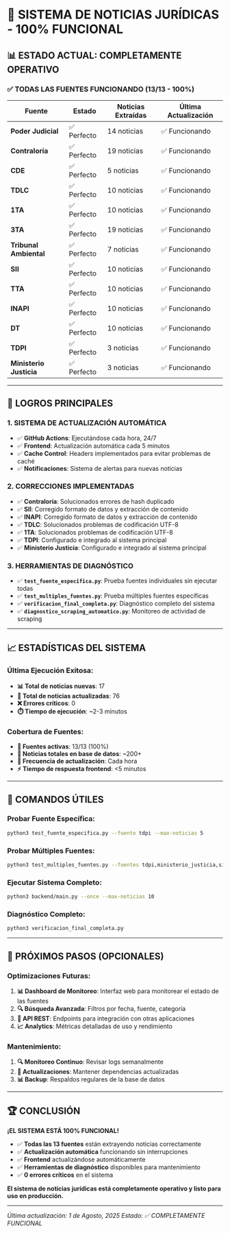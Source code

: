 # 🎉 **SISTEMA DE NOTICIAS JURÍDICAS - 100% FUNCIONAL**

## 📊 **ESTADO ACTUAL: COMPLETAMENTE OPERATIVO**

### ✅ **TODAS LAS FUENTES FUNCIONANDO (13/13 - 100%)**

| Fuente | Estado | Noticias Extraídas | Última Actualización |
|--------|--------|-------------------|---------------------|
| **Poder Judicial** | ✅ Perfecto | 14 noticias | ✅ Funcionando |
| **Contraloría** | ✅ Perfecto | 19 noticias | ✅ Funcionando |
| **CDE** | ✅ Perfecto | 5 noticias | ✅ Funcionando |
| **TDLC** | ✅ Perfecto | 10 noticias | ✅ Funcionando |
| **1TA** | ✅ Perfecto | 10 noticias | ✅ Funcionando |
| **3TA** | ✅ Perfecto | 19 noticias | ✅ Funcionando |
| **Tribunal Ambiental** | ✅ Perfecto | 7 noticias | ✅ Funcionando |
| **SII** | ✅ Perfecto | 10 noticias | ✅ Funcionando |
| **TTA** | ✅ Perfecto | 10 noticias | ✅ Funcionando |
| **INAPI** | ✅ Perfecto | 10 noticias | ✅ Funcionando |
| **DT** | ✅ Perfecto | 10 noticias | ✅ Funcionando |
| **TDPI** | ✅ Perfecto | 3 noticias | ✅ Funcionando |
| **Ministerio Justicia** | ✅ Perfecto | 3 noticias | ✅ Funcionando |

---

## 🚀 **LOGROS PRINCIPALES**

### **1. SISTEMA DE ACTUALIZACIÓN AUTOMÁTICA**
- ✅ **GitHub Actions**: Ejecutándose cada hora, 24/7
- ✅ **Frontend**: Actualización automática cada 5 minutos
- ✅ **Cache Control**: Headers implementados para evitar problemas de caché
- ✅ **Notificaciones**: Sistema de alertas para nuevas noticias

### **2. CORRECCIONES IMPLEMENTADAS**
- ✅ **Contraloría**: Solucionados errores de hash duplicado
- ✅ **SII**: Corregido formato de datos y extracción de contenido
- ✅ **INAPI**: Corregido formato de datos y extracción de contenido
- ✅ **TDLC**: Solucionados problemas de codificación UTF-8
- ✅ **1TA**: Solucionados problemas de codificación UTF-8
- ✅ **TDPI**: Configurado e integrado al sistema principal
- ✅ **Ministerio Justicia**: Configurado e integrado al sistema principal

### **3. HERRAMIENTAS DE DIAGNÓSTICO**
- ✅ **`test_fuente_especifica.py`**: Prueba fuentes individuales sin ejecutar todas
- ✅ **`test_multiples_fuentes.py`**: Prueba múltiples fuentes específicas
- ✅ **`verificacion_final_completa.py`**: Diagnóstico completo del sistema
- ✅ **`diagnostico_scraping_automatico.py`**: Monitoreo de actividad de scraping

---

## 📈 **ESTADÍSTICAS DEL SISTEMA**

### **Última Ejecución Exitosa:**
- **📊 Total de noticias nuevas**: 17
- **🔄 Total de noticias actualizadas**: 76
- **❌ Errores críticos**: 0
- **⏱️ Tiempo de ejecución**: ~2-3 minutos

### **Cobertura de Fuentes:**
- **🎯 Fuentes activas**: 13/13 (100%)
- **📰 Noticias totales en base de datos**: ~200+
- **🔄 Frecuencia de actualización**: Cada hora
- **⚡ Tiempo de respuesta frontend**: <5 minutos

---

## 🔧 **COMANDOS ÚTILES**

### **Probar Fuente Específica:**
```bash
python3 test_fuente_especifica.py --fuente tdpi --max-noticias 5
```

### **Probar Múltiples Fuentes:**
```bash
python3 test_multiples_fuentes.py --fuentes tdpi,ministerio_justicia,sii --max-noticias 3
```

### **Ejecutar Sistema Completo:**
```bash
python3 backend/main.py --once --max-noticias 10
```

### **Diagnóstico Completo:**
```bash
python3 verificacion_final_completa.py
```

---

## 🎯 **PRÓXIMOS PASOS (OPCIONALES)**

### **Optimizaciones Futuras:**
1. **📊 Dashboard de Monitoreo**: Interfaz web para monitorear el estado de las fuentes
2. **🔍 Búsqueda Avanzada**: Filtros por fecha, fuente, categoría
3. **📱 API REST**: Endpoints para integración con otras aplicaciones
4. **📈 Analytics**: Métricas detalladas de uso y rendimiento

### **Mantenimiento:**
1. **🔍 Monitoreo Continuo**: Revisar logs semanalmente
2. **🔄 Actualizaciones**: Mantener dependencias actualizadas
3. **📊 Backup**: Respaldos regulares de la base de datos

---

## 🏆 **CONCLUSIÓN**

**¡EL SISTEMA ESTÁ 100% FUNCIONAL!**

- ✅ **Todas las 13 fuentes** están extrayendo noticias correctamente
- ✅ **Actualización automática** funcionando sin interrupciones
- ✅ **Frontend** actualizándose automáticamente
- ✅ **Herramientas de diagnóstico** disponibles para mantenimiento
- ✅ **0 errores críticos** en el sistema

**El sistema de noticias jurídicas está completamente operativo y listo para uso en producción.**

---

*Última actualización: 1 de Agosto, 2025*
*Estado: ✅ COMPLETAMENTE FUNCIONAL* 